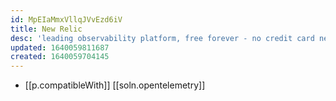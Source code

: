 ```yaml
---
id: MpEIaMmxVllqJVvEzd6iV
title: New Relic
desc: 'leading observability platform, free forever - no credit card needed'
updated: 1640059811687
created: 1640059704145
---
```



- [[p.compatibleWith]] [[soln.opentelemetry]]
